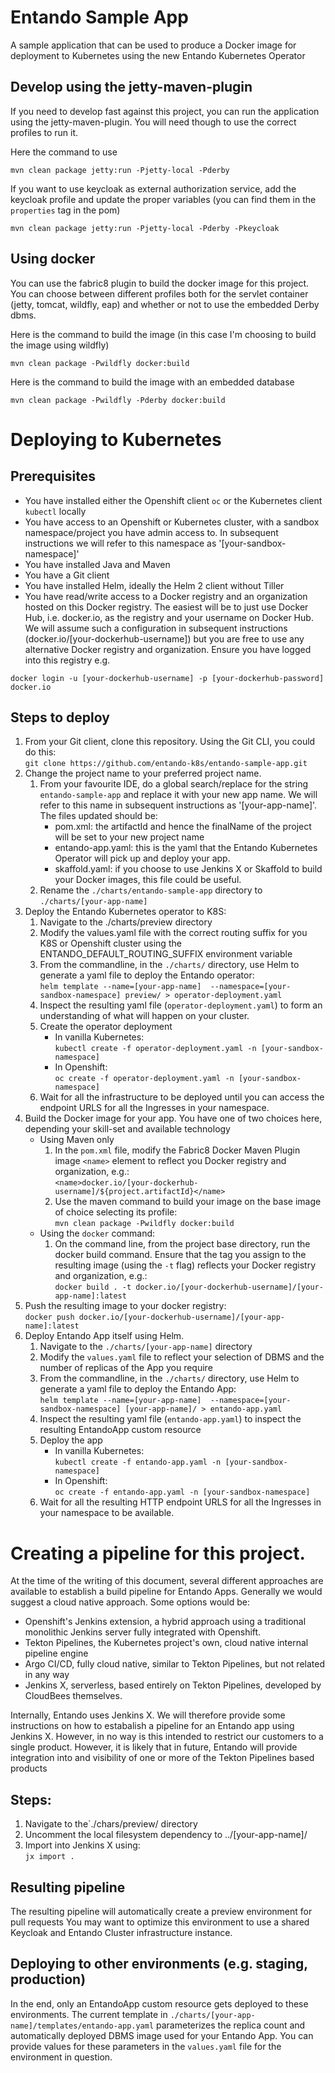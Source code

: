 # Entando Sample App 
A sample application that can be used to produce a Docker image for deployment to Kubernetes using the new Entando
Kubernetes Operator

## Develop using the jetty-maven-plugin
If you need to develop fast against this project, you can run the application using the jetty-maven-plugin.
You will need though to use the correct profiles to run it.

Here the command to use 
```
mvn clean package jetty:run -Pjetty-local -Pderby
```

If you want to use keycloak as external authorization service, add the keycloak profile and update the proper variables (you can find them in the `properties` tag in the pom)

```
mvn clean package jetty:run -Pjetty-local -Pderby -Pkeycloak
```

## Using docker
You can use the fabric8 plugin  to build the docker image for this project. 
You can choose between different profiles both for the servlet container (jetty, tomcat, wildfly, eap) 
and whether or not to use the embedded Derby  dbms.

Here is the command to build the image (in this case I'm choosing to build the image using wildfly)
```
mvn clean package -Pwildfly docker:build
```

Here is the command to build the image with an embedded database
```
mvn clean package -Pwildfly -Pderby docker:build
```

# Deploying to Kubernetes

## Prerequisites

* You have installed either the Openshift client `oc` or the Kubernetes client `kubectl` locally
* You have access to an Openshift or Kubernetes cluster, with a sandbox namespace/project you have admin access to. In 
  subsequent instructions we will refer to this namespace as '[your-sandbox-namespace]'
* You have installed Java and Maven
* You have a Git client
* You have installed Helm, ideally the Helm 2 client without Tiller
* You have read/write access to a Docker registry and an organization hosted on this Docker registry. The easiest will 
  be to just use Docker Hub, i.e. docker.io, as the registry and your username on Docker Hub. We will assume such 
  a configuration in subsequent instructions (docker.io/[your-dockerhub-username]) but you
  are free to use any alternative Docker registry and organization. Ensure you have logged into this registry e.g.
 
 `docker login -u [your-dockerhub-username] -p [your-dockerhub-password] docker.io` 

## Steps to deploy

1. From your Git client, clone this repository. Using the Git CLI, you could do this:    
    `git clone https://github.com/entando-k8s/entando-sample-app.git`
2. Change the project name to your preferred project name. 
    1.  From your favourite IDE, do a global search/replace for the 
string `entando-sample-app` and replace it with your new app name. We will refer to this name in subsequent instructions 
as '[your-app-name]'. The files updated should be:
        * pom.xml: the artifactId and hence the finalName of the project will be set to your new project name 
        * entando-app.yaml: this is the yaml that the Entando Kubernetes Operator will pick up and deploy your app.
        * skaffold.yaml: if you choose to use Jenkins X or Skaffold to build your Docker images, this file could be useful. 
    2. Rename the `./charts/entando-sample-app` directory to `./charts/[your-app-name]` 
3. Deploy the Entando Kubernetes operator to K8S:
   1. Navigate to the ./charts/preview directory
   2. Modify the values.yaml file with the correct routing suffix for you K8S or Openshift cluster using the ENTANDO_DEFAULT_ROUTING_SUFFIX environment variable
   3. From the commandline, in the `./charts/` directory, use Helm to generate a yaml file to deploy the Entando operator:    
     `helm template --name=[your-app-name]  --namespace=[your-sandbox-namespace] preview/ > operator-deployment.yaml`
   4. Inspect the resulting yaml file (`operator-deployment.yaml`) to form an understanding of what will happen on your cluster.
   5. Create the operator deployment
       * In vanilla Kubernetes:            
     `kubectl create -f operator-deployment.yaml -n [your-sandbox-namespace]`
       * In Openshift:       
     `oc create -f operator-deployment.yaml -n [your-sandbox-namespace]`
   6. Wait for all the infrastructure to be deployed until you can access the endpoint URLS for all the Ingresses in your namespace.      
4. Build the Docker image for your app. You have one of two choices here, depending your skill-set and available technology
   * Using Maven only
       1. In the `pom.xml` file, modify the Fabric8 Docker Maven Plugin image `<name>` element to reflect you Docker registry and organization, e.g.:       
         `<name>docker.io/[your-dockerhub-username]/${project.artifactId}</name>`
       2. Use the maven command to build your image on the base image of choice selecting its profile:       
         `mvn clean package -Pwildfly docker:build`
   * Using the `docker` command:    
       1. On the command line, from the project base directory, run the docker build command. Ensure that the tag you 
          assign to the resulting image (using the `-t` flag) reflects your Docker registry and organization, e.g.:      
         `docker build . -t docker.io/[your-dockerhub-username]/[your-app-name]:latest `
5. Push the resulting image to your docker registry:     
    `docker push docker.io/[your-dockerhub-username]/[your-app-name]:latest`   
6. Deploy Entando App itself using Helm.
    1. Navigate to the `./charts/[your-app-name]` directory
    2. Modify the `values.yaml` file to reflect your selection of DBMS and the number of replicas of the App you require
    3. From the commandline, in the `./charts/` directory, use Helm to generate a yaml file to deploy the Entando App:    
        `helm template --name=[your-app-name]  --namespace=[your-sandbox-namespace] [your-app-name]/ > entando-app.yaml`
    4. Inspect the resulting yaml file (`entando-app.yaml`) to inspect the resulting EntandoApp custom resource
    5. Deploy the app
        * In vanilla Kubernetes:    
           `kubectl create -f entando-app.yaml -n [your-sandbox-namespace]`
        * In Openshift:    
           `oc create -f entando-app.yaml -n [your-sandbox-namespace]`
    6. Wait for all the resulting HTTP endpoint URLS for all the Ingresses in your namespace to be available.      
   
# Creating a pipeline for this project.

At the time of the writing of this document, several different approaches are available to establish a build pipeline
for Entando Apps. Generally we would suggest a cloud native approach. Some options would be:
* Openshift's Jenkins extension, a hybrid approach using a traditional monolithic Jenkins server fully integrated with Openshift.
* Tekton Pipelines, the Kubernetes project's own, cloud native internal pipeline engine
* Argo CI/CD, fully cloud native, similar to Tekton Pipelines, but not related in any way 
* Jenkins X, serverless, based entirely on Tekton Pipelines, developed by CloudBees themselves. 

Internally, Entando uses Jenkins X. We will therefore provide some instructions on how to estabalish a pipeline for
 an Entando app using Jenkins X. However, in no way is this intended to restrict our customers to a single product. However,
 it is likely that in future, Entando will provide integration into and visibility of one or more of the Tekton Pipelines based
 products
## Steps:        

1. Navigate to the`./chars/preview/ directory
2. Uncomment the local filesystem dependency to ../[your-app-name]/
3. Import into Jenkins X using:    
`jx import . `

## Resulting pipeline
The resulting pipeline will automatically create a preview environment for pull requests
You may want to optimize this environment to use a shared Keycloak and Entando Cluster infrastructure
instance.

## Deploying to other environments (e.g. staging, production)

In the end, only an EntandoApp custom resource gets deployed to these environments. The current template
in `./charts/[your-app-name]/templates/entando-app.yaml` parameterizes the replica count and 
automatically deployed DBMS image used for your Entando App. You can provide values for
these parameters in the `values.yaml` file for the environment in question. 
